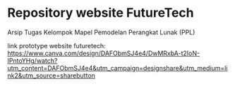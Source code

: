 # Repository website FutureTech
Arsip Tugas Kelompok Mapel Pemodelan Perangkat Lunak (PPL)

link prototype website futuretech:
https://www.canva.com/design/DAFObmSJ4e4/DwMRxbA-t2IoN-IPntoYHg/watch?utm_content=DAFObmSJ4e4&utm_campaign=designshare&utm_medium=link2&utm_source=sharebutton
